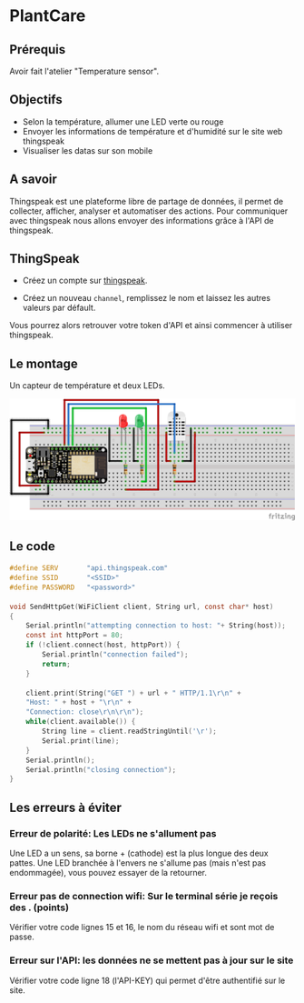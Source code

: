PlantCare
==============

Prérequis
---------

Avoir fait l'atelier "Temperature sensor".

Objectifs
---------

- Selon la température, allumer une LED verte ou rouge
- Envoyer les informations de température et d'humidité sur le site web thingspeak
- Visualiser les datas sur son mobile

A savoir
--------

Thingspeak est une plateforme libre de partage de données, il permet de collecter, afficher, analyser et automatiser des actions.
Pour communiquer avec thingspeak nous allons envoyer des informations grâce à l'API de thingspeak.

ThingSpeak
-----------

- Créez un compte sur [thingspeak](https://thingspeak.com).

- Créez un nouveau `channel`, remplissez le nom et laissez les autres valeurs par défault.

Vous pourrez alors retrouver votre token d'API et ainsi commencer à utiliser thingspeak.

Le montage
----------

Un capteur de température et deux LEDs.

![Circuit](esp8266_dht22_thinkspeak.png)

Le code
-------

```C
#define SERV       "api.thingspeak.com"
#define SSID       "<SSID>"
#define PASSWORD   "<password>"

void SendHttpGet(WiFiClient client, String url, const char* host)
{
	Serial.println("attempting connection to host: "+ String(host));
	const int httpPort = 80;
	if (!client.connect(host, httpPort)) {
		Serial.println("connection failed");
		return;
	}
		
	client.print(String("GET ") + url + " HTTP/1.1\r\n" +
	"Host: " + host + "\r\n" +
	"Connection: close\r\n\r\n");
	while(client.available()) {
		String line = client.readStringUntil('\r');
		Serial.print(line);
	}
	Serial.println();
	Serial.println("closing connection");
}
```

Les erreurs à éviter
--------------------

### Erreur de polarité: Les LEDs ne s'allument pas
Une LED a un sens, sa borne + (cathode) est la plus longue des deux pattes.
Une LED branchée à l'envers ne s'allume pas (mais n'est pas endommagée), vous pouvez essayer de la retourner.

### Erreur pas de connection wifi: Sur le terminal série je reçois des . (points)
Vérifier votre code lignes 15 et 16, le nom du réseau wifi et sont mot de passe.


### Erreur sur l'API: les données ne se mettent pas à jour sur le site
Vérifier votre code ligne 18 (l'API-KEY) qui permet d'être authentifié sur le site.
